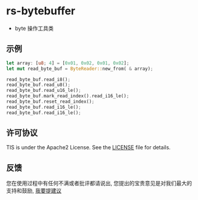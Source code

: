 # rs-bytebuffer

- byte 操作工具类



## 示例
```rust
let array: [u8; 4] = [0x01, 0x02, 0x01, 0x02];
let mut read_byte_buf = ByteReader::new_from( & array);

read_byte_buf.read_i8();
read_byte_buf.read_u8();
read_byte_buf.read_u16_le();
read_byte_buf.mark_read_index().read_i16_le();
read_byte_buf.reset_read_index();
read_byte_buf.read_i16_le();
read_byte_buf.read_i16_le();
```


## 许可协议
TIS is under the Apache2 License. See the [LICENSE](https://github.com/yanlongsix/rs-bytebuffer/blob/main/LICENSE) file for details.

## 反馈
您在使用过程中有任何不满或者批评都请说出, 您提出的宝贵意见是对我们最大的支持和鼓励, [我要提建议](https://github.com/yanlongsix/rs-bytebuffer/issues/new)
